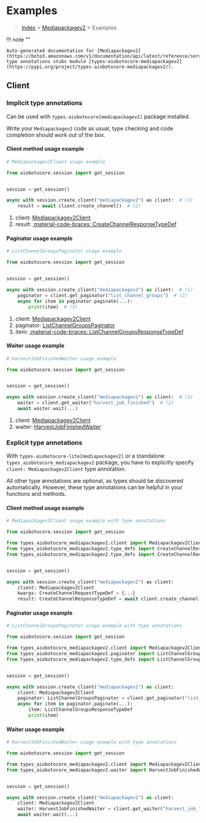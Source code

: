 # Examples

> [Index](../README.md) > [Mediapackagev2](./README.md) > Examples

!!! note ""

    Auto-generated documentation for [Mediapackagev2](https://boto3.amazonaws.com/v1/documentation/api/latest/reference/services/mediapackagev2.html#mediapackagev2)
    type annotations stubs module [types-aiobotocore-mediapackagev2](https://pypi.org/project/types-aiobotocore-mediapackagev2/).

## Client

### Implicit type annotations

Can be used with `types-aiobotocore[mediapackagev2]` package installed.

Write your `Mediapackagev2` code as usual,
type checking and code completion should work out of the box.



#### Client method usage example

```python
# Mediapackagev2Client usage example

from aiobotocore.session import get_session


session = get_session()

async with session.create_client("mediapackagev2") as client:  # (1)
    result = await client.create_channel()  # (2)
```

1. client: [Mediapackagev2Client](./client.md)
2. result: [:material-code-braces: CreateChannelResponseTypeDef](./type_defs.md#createchannelresponsetypedef)



#### Paginator usage example

```python
# ListChannelGroupsPaginator usage example

from aiobotocore.session import get_session


session = get_session()

async with session.create_client("mediapackagev2") as client:  # (1)
    paginator = client.get_paginator("list_channel_groups")  # (2)
    async for item in paginator.paginate(...):
        print(item)  # (3)
```

1. client: [Mediapackagev2Client](./client.md)
2. paginator: [ListChannelGroupsPaginator](./paginators.md#listchannelgroupspaginator)
3. item: [:material-code-braces: ListChannelGroupsResponseTypeDef](./type_defs.md#listchannelgroupsresponsetypedef)



#### Waiter usage example

```python
# HarvestJobFinishedWaiter usage example

from aiobotocore.session import get_session


session = get_session()

async with session.create_client("mediapackagev2") as client:  # (1)
    waiter = client.get_waiter("harvest_job_finished")  # (2)
    await waiter.wait(...)
```

1. client: [Mediapackagev2Client](./client.md)
2. waiter: [HarvestJobFinishedWaiter](./waiters.md#harvestjobfinishedwaiter)


### Explicit type annotations

With `types-aiobotocore-lite[mediapackagev2]`
or a standalone `types_aiobotocore_mediapackagev2` package, you have to explicitly specify
`client: Mediapackagev2Client` type annotation.

All other type annotations are optional, as types should be discovered automatically.
However, these type annotations can be helpful in your functions and methods.


#### Client method usage example

```python
# Mediapackagev2Client usage example with type annotations

from aiobotocore.session import get_session

from types_aiobotocore_mediapackagev2.client import Mediapackagev2Client
from types_aiobotocore_mediapackagev2.type_defs import CreateChannelResponseTypeDef
from types_aiobotocore_mediapackagev2.type_defs import CreateChannelRequestTypeDef


session = get_session()

async with session.create_client("mediapackagev2") as client:
    client: Mediapackagev2Client
    kwargs: CreateChannelRequestTypeDef = {...}
    result: CreateChannelResponseTypeDef = await client.create_channel(**kwargs)
```



#### Paginator usage example

```python
# ListChannelGroupsPaginator usage example with type annotations

from aiobotocore.session import get_session

from types_aiobotocore_mediapackagev2.client import Mediapackagev2Client
from types_aiobotocore_mediapackagev2.paginator import ListChannelGroupsPaginator
from types_aiobotocore_mediapackagev2.type_defs import ListChannelGroupsResponseTypeDef


session = get_session()

async with session.create_client("mediapackagev2") as client:
    client: Mediapackagev2Client
    paginator: ListChannelGroupsPaginator = client.get_paginator("list_channel_groups")
    async for item in paginator.paginate(...):
        item: ListChannelGroupsResponseTypeDef
        print(item)
```



#### Waiter usage example

```python
# HarvestJobFinishedWaiter usage example with type annotations

from aiobotocore.session import get_session

from types_aiobotocore_mediapackagev2.client import Mediapackagev2Client
from types_aiobotocore_mediapackagev2.waiter import HarvestJobFinishedWaiter


session = get_session()

async with session.create_client("mediapackagev2") as client:
    client: Mediapackagev2Client
    waiter: HarvestJobFinishedWaiter = client.get_waiter("harvest_job_finished")
    await waiter.wait(...)
```
